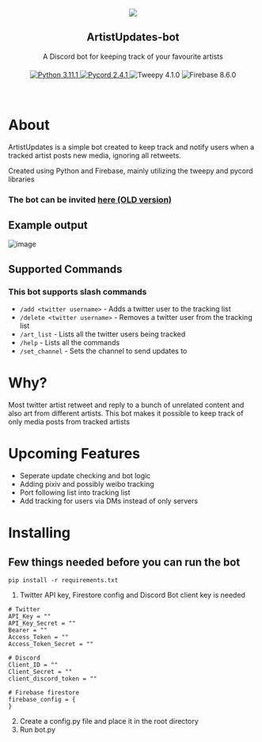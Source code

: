 
</br>
    <div align="center">
        <img src="https://cdn.discordapp.com/avatars/1094845575368806432/3d1eb05f18c16cf6fb7370b27eea47ab.webp?size=128">
        <h2>ArtistUpdates-bot</h3>
        <span>A Discord bot for keeping track of your favourite artists</span>
        <div style="margin:20px">
            <a href="https://www.python.org/">
                <img src="https://img.shields.io/badge/Python-3.11.1-blue?logo=python&logoColor=white" alt="Python 3.11.1">
            </a>
            <!-- pycord -->
            <a href="https://github.com/Pycord-Development/pycord">
                <img src="https://img.shields.io/badge/Pycord-2.4.1-blue?logo=discord&logoColor=white" alt="Pycord 2.4.1">
            </a>
            <!-- twitter api -->
            <img src="https://img.shields.io/badge/Tweepy-4.1.0-blue?logo=twitter&logoColor=white" alt="Tweepy 4.1.0">
            <!-- firebase -->
            <img src="https://img.shields.io/badge/Firebase-8.6.0-blue?logo=firebase&logoColor=white" alt="Firebase 8.6.0">
        </div>
    </div>
</br>

# About
ArtistUpdates is a simple bot created to keep track and notify users when a tracked artist posts new media, ignoring all retweets.

Created using Python and Firebase, mainly utilizing the tweepy and pycord libraries

### The bot can be invited [here (OLD version)](https://discord.com/api/oauth2/authorize?client_id=1094845575368806432&permissions=139586750528&scope=bot%20applications.commands)

## Example output
![image](https://github.com/lkaijie/ArtistUpdates-bot/assets/94023052/301eac9c-212f-4b77-bcd9-463c30b7df0d)
<!-- ![image](https://github.com/lkaijie/ArtistUpdates-bot/assets/94023052/5cd1be34-e83c-4a8d-996e-7551bf4b8155) -->
<!-- ![image](https://github.com/lkaijie/ArtistUpdates-bot/assets/94023052/09babbc3-a468-4574-b2e2-1505223579e4) -->


## Supported Commands
### This bot supports slash commands
- `/add <twitter username>` - Adds a twitter user to the tracking list
- `/delete <twitter username>` - Removes a twitter user from the tracking list
- `/art_list` - Lists all the twitter users being tracked
- `/help` - Lists all the commands
- `/set_channel` - Sets the channel to send updates to

# Why?
Most twitter artist retweet and reply to a bunch of unrelated content and also art from different artists. This bot makes it possible to keep track of only media posts from tracked artists


# Upcoming Features
- Seperate update checking and bot logic
- Adding pixiv and possibly weibo tracking 
- Port following list into tracking list
- Add tracking for users via DMs instead of only servers


# Installing
## Few things needed before you can run the bot
```
pip install -r requirements.txt
```

1. Twitter API key, Firestore config and Discord Bot client key is needed
```
# Twitter
API_Key = ""
API_Key_Secret = ""
Bearer = ""
Access_Token = ""
Access_Token_Secret = ""

# Discord
Client_ID = ""
Client_Secret = ""
client_discord_token = ""

# Firebase firestore
firebase_config = {
}

```
2. Create a config.py file and place it in the root directory
3. Run bot.py

